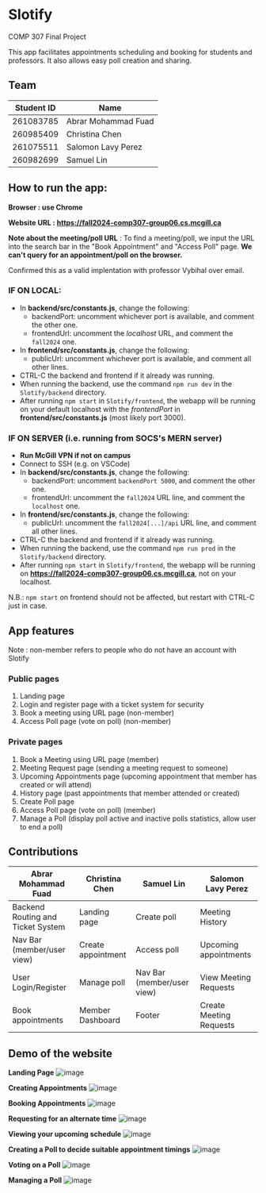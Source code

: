 # Slotify
COMP 307 Final Project

This app facilitates appointments scheduling and booking for students and professors. It also allows easy poll creation and sharing.

## Team 
Student ID | Name |
|---------|-------|
261083785 | Abrar Mohammad Fuad |
260985409 | Christina Chen |
261075511 | Salomon Lavy Perez |
260982699 | Samuel Lin |

## How to run the app:
**Browser : use Chrome**

**Website URL : https://fall2024-comp307-group06.cs.mcgill.ca**

**Note about the meeting/poll URL** : 
To find a meeting/poll, we input the URL into the search bar in the "Book Appointment" and "Access Poll" page. **We can't query for an appointment/poll on the browser.**

Confirmed this as a valid implentation with professor Vybihal over email.

### IF ON LOCAL:

* In **backend/src/constants.js**, change the following: 
    * backendPort: uncomment whichever port is available, and comment the other one.
    * frontendUrl: uncomment the *localhost* URL, and comment the `fall2024` one.
* In **frontend/src/constants.js**, change the following:
    * publicUrl: uncomment whichever port is available, and comment all other lines.
* CTRL-C the backend and frontend if it already was running.
* When running the backend, use the command `npm run dev` in the `Slotify/backend` directory.
* After running `npm start` in `Slotify/frontend`, the webapp will be running on your default localhost with the *frontendPort* in **frontend/src/constants.js** (most likely port 3000).

### IF ON SERVER (i.e. running from SOCS's MERN server)

* **Run McGill VPN if not on campus**
* Connect to SSH (e.g. on VSCode)
* In **backend/src/constants.js**, change the following:
    * backendPort: uncomment `backendPort 5000`, and comment the other one.
    * frontendUrl: uncomment the `fall2024` URL line, and comment the `localhost` one.
* In **frontend/src/constants.js**, change the following:
    * publicUrl: uncomment the `fall2024[...]/api` URL line, and comment all other lines.
* CTRL-C the backend and frontend if it already was running.
* When running the backend, use the command `npm run prod` in the `Slotify/backend` directory.
* After running `npm start` in `Slotify/frontend`, the webapp will be running on **https://fall2024-comp307-group06.cs.mcgill.ca**, not on your localhost.

N.B.: `npm start` on frontend should not be affected, but restart with CTRL-C just in case.

## App features
Note : non-member refers to people who do not have an account with Slotify

### Public pages
1. Landing page
2. Login and register page with a ticket system for security
3. Book a meeting using URL page (non-member)
4. Access Poll page (vote on poll) (non-member)

### Private pages
1. Book a Meeting using URL page (member)
2. Meeting Request page (sending a meeting request to someone)
3. Upcoming Appointments page (upcoming appointment that member has created or will attend)
4. History page (past appointments that member attended or created)
5. Create Poll page
6. Access Poll page (vote on poll) (member)
7. Manage a Poll (display poll active and inactive polls statistics, allow user to end a poll)

## Contributions
| Abrar Mohammad Fuad               | Christina Chen     | Samuel Lin                 | Salomon Lavy Perez      |
|-----------------------------------|--------------------|----------------------------|-------------------------|
| Backend Routing and Ticket System | Landing page       | Create poll                | Meeting History         |
| Nav Bar (member/user view)        | Create appointment | Access poll                | Upcoming appointments   |
| User Login/Register               | Manage poll        | Nav Bar (member/user view) | View Meeting Requests   |
| Book appointments                 | Member Dashboard   | Footer                     | Create Meeting Requests |


## Demo of the website

**Landing Page**
![image](https://github.com/user-attachments/assets/303c21d4-fec1-4b3f-a69a-09ce09a4d9ac)


**Creating Appointments**
![image](https://github.com/user-attachments/assets/0d11661f-a4cc-4dde-8c84-69ef8527f39a)


**Booking Appointments**
![image](https://github.com/user-attachments/assets/1b3869df-5f64-4313-b5f0-48d8dca64620)

**Requesting for an alternate time**
![image](https://github.com/user-attachments/assets/7f2d90c0-a5fd-4ac7-95e5-b31e2bbb725c)

**Viewing your upcoming schedule**
![image](https://github.com/user-attachments/assets/be043b04-9dfd-4095-921b-0c42993ebed1)

**Creating a Poll to decide suitable appointment timings**
![image](https://github.com/user-attachments/assets/d0f5de8a-636d-4435-932f-95e07d656dba)

**Voting on a Poll**
![image](https://github.com/user-attachments/assets/e3d4611f-eaa5-4599-9645-f19cc2d90ba7)

**Managing a Poll**
![image](https://github.com/user-attachments/assets/08270fd8-ace3-403f-96b0-615d7082dc3c)


